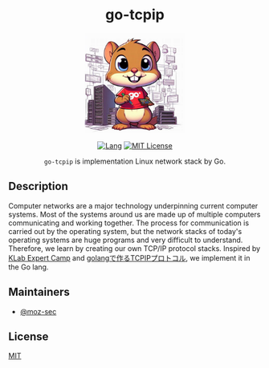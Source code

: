 <div align="center">

# go-tcpip

<img src="https://github.com/moz-sec/go-tcpip/blob/main/logo/image.png" width="200">

[![Lang](https://img.shields.io/badge/Go-1.22.1+-blue.svg?logo=go)](https://go.dev/)
[![MIT License](https://img.shields.io/badge/License-MIT-green.svg)](https://choosealicense.com/licenses/mit/)

`go-tcpip` is implementation Linux network stack by Go.

</div>

## Description

Computer networks are a major technology underpinning current computer systems.
Most of the systems around us are made up of multiple computers communicating and working together.
The process for communication is carried out by the operating system, but the network stacks of today's operating systems are huge programs and very difficult to understand.
Therefore, we learn by creating our own TCP/IP protocol stacks.
Inspired by [KLab Expert Camp](https://drive.google.com/drive/folders/1k2vymbC3vUk5CTJbay4LLEdZ9HemIpZe) and [golangで作るTCPIPプロトコル](https://zenn.dev/satoken/articles/golang-tcpip#%E3%82%AA%E3%83%AC%E3%82%AA%E3%83%AC%E3%83%8F%E3%83%B3%E3%83%89%E3%82%B7%E3%82%A7%E3%82%A4%E3%82%AF-%2B-%E3%82%AA%E3%83%AC%E3%82%AA%E3%83%AChttp%E3%80%81%E3%81%9D%E3%81%AE%E7%B5%90%E6%9C%AB%E3%81%AF%E3%81%84%E3%81%8B%E3%81%AB), we implement it in the Go lang.

## Maintainers

- [@moz-sec](https://github.com/moz-sec)

## License

[MIT](https://github.com/moz-sec/unicom/blob/main/LICENSE)
